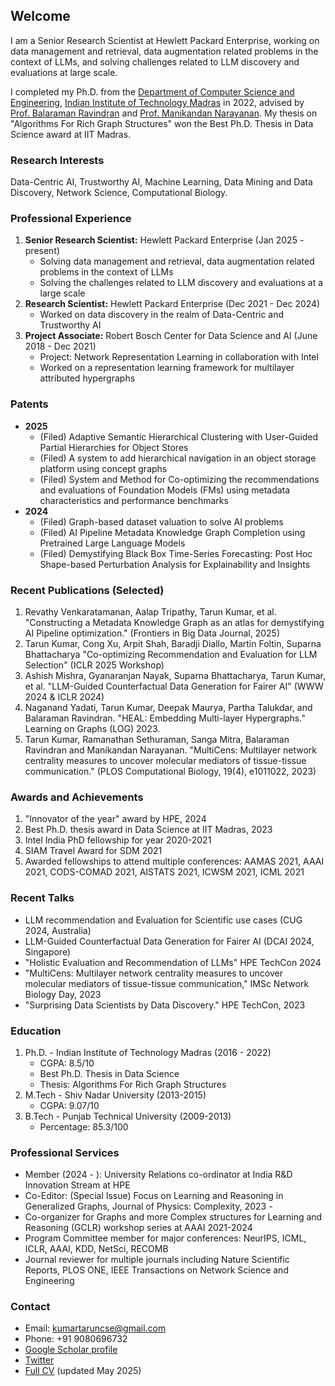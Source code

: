 ## Welcome
I am a Senior Research Scientist at Hewlett Packard Enterprise, working on data management and retrieval, data augmentation related problems in the context of LLMs, and solving challenges related to LLM discovery and evaluations at large scale.

I completed my Ph.D. from the [Department of Computer Science and Engineering](https://www.cse.iitm.ac.in/index.php), [Indian Institute of Technology Madras](https://www.iitm.ac.in/) in 2022, advised by [Prof. Balaraman Ravindran](http://www.cse.iitm.ac.in/~ravi/index.html) and [Prof. Manikandan Narayanan](https://maninarayanan.com/index.html). My thesis on "Algorithms For Rich Graph Structures" won the Best Ph.D. Thesis in Data Science award at IIT Madras.

### Research Interests
Data-Centric AI, Trustworthy AI, Machine Learning, Data Mining and Data Discovery, Network Science, Computational Biology.

### Professional Experience
1. **Senior Research Scientist:** Hewlett Packard Enterprise (Jan 2025 - present)
   - Solving data management and retrieval, data augmentation related problems in the context of LLMs
   - Solving the challenges related to LLM discovery and evaluations at a large scale
2. **Research Scientist:** Hewlett Packard Enterprise (Dec 2021 - Dec 2024)
   - Worked on data discovery in the realm of Data-Centric and Trustworthy AI
3. **Project Associate:** Robert Bosch Center for Data Science and AI (June 2018 - Dec 2021)
   - Project: Network Representation Learning in collaboration with Intel
   - Worked on a representation learning framework for multilayer attributed hypergraphs

### Patents
- **2025**
  - (Filed) Adaptive Semantic Hierarchical Clustering with User-Guided Partial Hierarchies for Object Stores
  - (Filed) A system to add hierarchical navigation in an object storage platform using concept graphs
  - (Filed) System and Method for Co-optimizing the recommendations and evaluations of Foundation Models (FMs) using metadata characteristics and performance benchmarks
- **2024**
  - (Filed) Graph-based dataset valuation to solve AI problems
  - (Filed) AI Pipeline Metadata Knowledge Graph Completion using Pretrained Large Language Models
  - (Filed) Demystifying Black Box Time-Series Forecasting: Post Hoc Shape-based Perturbation Analysis for Explainability and Insights

### Recent Publications (Selected)
1. Revathy Venkaratamanan, Aalap Tripathy, Tarun Kumar, et al. "Constructing a Metadata Knowledge Graph as an atlas for demystifying AI Pipeline optimization." (Frontiers in Big Data Journal, 2025)
2. Tarun Kumar, Cong Xu, Arpit Shah, Baradji Diallo, Martin Foltin, Suparna Bhattacharya "Co-optimizing Recommendation and Evaluation for LLM Selection" (ICLR 2025 Workshop)
3. Ashish Mishra, Gyanaranjan Nayak, Suparna Bhattacharya, Tarun Kumar, et al. "LLM-Guided Counterfactual Data Generation for Fairer AI" (WWW 2024 & ICLR 2024)
4. Naganand Yadati, Tarun Kumar, Deepak Maurya, Partha Talukdar, and Balaraman Ravindran. "HEAL: Embedding Multi-layer Hypergraphs." Learning on Graphs (LOG) 2023.
5. Tarun Kumar, Ramanathan Sethuraman, Sanga Mitra, Balaraman Ravindran and Manikandan Narayanan. "MultiCens: Multilayer network centrality measures to uncover molecular mediators of tissue-tissue communication." (PLOS Computational Biology, 19(4), e1011022, 2023)

### Awards and Achievements
1. "Innovator of the year" award by HPE, 2024
2. Best Ph.D. thesis award in Data Science at IIT Madras, 2023
3. Intel India PhD fellowship for year 2020-2021
4. SIAM Travel Award for SDM 2021
5. Awarded fellowships to attend multiple conferences: AAMAS 2021, AAAI 2021, CODS-COMAD 2021, AISTATS 2021, ICWSM 2021, ICML 2021

### Recent Talks
- LLM recommendation and Evaluation for Scientific use cases (CUG 2024, Australia)
- LLM-Guided Counterfactual Data Generation for Fairer AI (DCAI 2024, Singapore)
- "Holistic Evaluation and Recommendation of LLMs" HPE TechCon 2024
- "MultiCens: Multilayer network centrality measures to uncover molecular mediators of tissue-tissue communication," IMSc Network Biology Day, 2023
- "Surprising Data Scientists by Data Discovery." HPE TechCon, 2023

### Education
1. Ph.D. - Indian Institute of Technology Madras (2016 - 2022)
   - CGPA: 8.5/10
   - Best Ph.D. Thesis in Data Science
   - Thesis: Algorithms For Rich Graph Structures
2. M.Tech - Shiv Nadar University (2013-2015)
   - CGPA: 9.07/10
3. B.Tech - Punjab Technical University (2009-2013)
   - Percentage: 85.3/100

### Professional Services
- Member (2024 - ): University Relations co-ordinator at India R&D Innovation Stream at HPE
- Co-Editor: (Special Issue) Focus on Learning and Reasoning in Generalized Graphs, Journal of Physics: Complexity, 2023 -
- Co-organizer for Graphs and more Complex structures for Learning and Reasoning (GCLR) workshop series at AAAI 2021-2024
- Program Committee member for major conferences: NeurIPS, ICML, ICLR, AAAI, KDD, NetSci, RECOMB
- Journal reviewer for multiple journals including Nature Scientific Reports, PLOS ONE, IEEE Transactions on Network Science and Engineering

### Contact
- Email: kumartaruncse@gmail.com
- Phone: +91 9080696732
- [Google Scholar profile](https://scholar.google.co.in/citations?user=P3OJaZQAAAAJ&hl=en)
- [Twitter](https://twitter.com/tarunkumarsnu)
- [Full CV](https://drive.google.com/file/d/1jdjNcA9XDFuvsMl7wOkb8184xMJjAtjK/view?usp=sharing) (updated May 2025)
